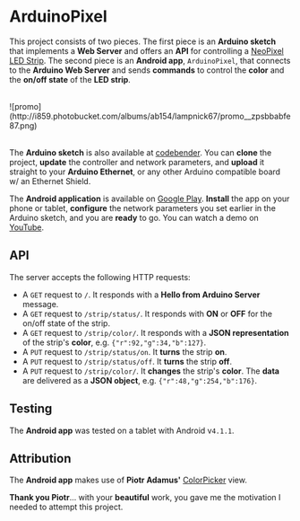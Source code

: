ArduinoPixel
============

This project consists of two pieces. The first piece is an **Arduino sketch** that implements a **Web Server** and offers an **API** for controlling a [NeoPixel LED Strip](http://www.adafruit.com/products/1138). The second piece is an **Android app**, `ArduinoPixel`, that connects to the **Arduino Web Server** and sends **commands** to control the **color** and the **on/off state** of the **LED strip**.

<br>
![promo](http://i859.photobucket.com/albums/ab154/lampnick67/promo__zpsbbabfe87.png)
<br><br>

The **Arduino sketch** is also available at [codebender](https://codebender.cc/sketch:31742). You can **clone** the project, **update** the controller and network parameters, and **upload** it straight to your **Arduino Ethernet**, or any other Arduino compatible board w/ an Ethernet Shield.

The **Android application** is available on [Google Play](https://play.google.com/store/apps/details?id=ln.paign10.arduinopixel). **Install** the app on your phone or tablet, **configure** the network parameters you set earlier in the Arduino sketch, and you are **ready** to go. You can watch a demo on [YouTube](http://www.youtube.com/watch?v=AuqOQ0Pe_c0).

API
---

The server accepts the following HTTP requests:
* A `GET` request to `/`. It responds with a **Hello from Arduino Server** message.
* A `GET` request to `/strip/status/`. It responds with **ON** or **OFF** for the on/off state of the strip.
* A `GET` request to `/strip/color/`. It responds with a **JSON representation** of the strip's **color**, e.g. `{"r":92,"g":34,"b":127}`.
* A `PUT` request to `/strip/status/on`. It **turns** the strip **on**.
* A `PUT` request to `/strip/status/off`. It **turns** the strip **off**.
* A `PUT` request to `/strip/color/`. It **changes** the strip's **color**. The **data** are delivered as a **JSON object**, e.g. `{"r":48,"g":254,"b":176}`.


Testing
-------

The **Android app** was tested on a tablet with Android v`4.1.1`.


Attribution
-----------

The **Android app** makes use of **Piotr Adamus'** [ColorPicker](https://github.com/chiralcode/Android-Color-Picker) view.

**Thank you Piotr**... with your **beautiful** work, you gave me the motivation I needed to attempt this project.
